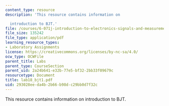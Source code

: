 ```yaml
---
content_type: resource
description: 'This resource contains information on

  introduction to BJT.'
file: /courses/6-071j-introduction-to-electronics-signals-and-measurement-spring-2006/293028eeda4b2b66b98dc29bb0d7f32c_lab18_bjt1.pdf
file_size: 135242
file_type: application/pdf
learning_resource_types:
- Laboratory Assignments
license: https://creativecommons.org/licenses/by-nc-sa/4.0/
ocw_type: OCWFile
parent_title: Labs
parent_type: CourseSection
parent_uid: 2a24b641-e32b-77e5-bf32-2bb33f09679c
resourcetype: Document
title: lab18_bjt1.pdf
uid: 293028ee-da4b-2b66-b98d-c29bb0d7f32c
---
```

This resource contains information on
introduction to BJT.